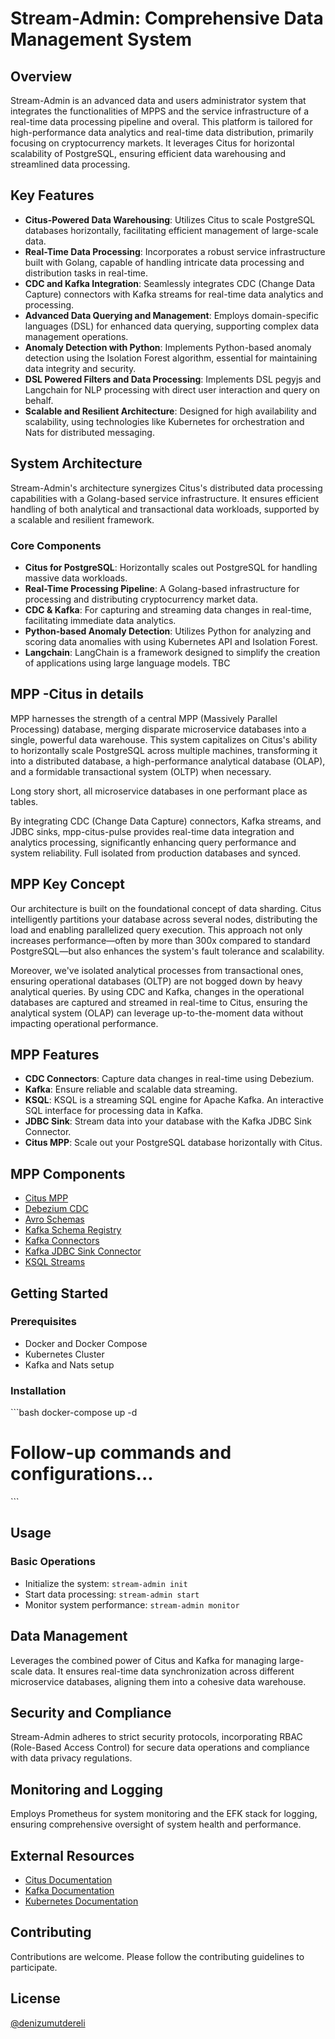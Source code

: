 # Stream-Admin: Comprehensive Data Management System

## Overview

Stream-Admin is an advanced data and users administrator system that integrates the functionalities of MPPS and the service infrastructure of a real-time data processing pipeline and overal. This platform is tailored for high-performance data analytics and real-time data distribution, primarily focusing on cryptocurrency markets. It leverages Citus for horizontal scalability of PostgreSQL, ensuring efficient data warehousing and streamlined data processing.

## Key Features

- **Citus-Powered Data Warehousing**: Utilizes Citus to scale PostgreSQL databases horizontally, facilitating efficient management of large-scale data.
- **Real-Time Data Processing**: Incorporates a robust service infrastructure built with Golang, capable of handling intricate data processing and distribution tasks in real-time.
- **CDC and Kafka Integration**: Seamlessly integrates CDC (Change Data Capture) connectors with Kafka streams for real-time data analytics and processing.
- **Advanced Data Querying and Management**: Employs domain-specific languages (DSL) for enhanced data querying, supporting complex data management operations.
- **Anomaly Detection with Python**: Implements Python-based anomaly detection using the Isolation Forest algorithm, essential for maintaining data integrity and security.
- **DSL Powered Filters and Data Processing**: Implements DSL pegyjs and Langchain for NLP processing with direct user interaction and query on behalf.
- **Scalable and Resilient Architecture**: Designed for high availability and scalability, using technologies like Kubernetes for orchestration and Nats for distributed messaging.

## System Architecture

Stream-Admin's architecture synergizes Citus's distributed data processing capabilities with a Golang-based service infrastructure. It ensures efficient handling of both analytical and transactional data workloads, supported by a scalable and resilient framework.

### Core Components

- **Citus for PostgreSQL**: Horizontally scales out PostgreSQL for handling massive data workloads.
- **Real-Time Processing Pipeline**: A Golang-based infrastructure for processing and distributing cryptocurrency market data.
- **CDC & Kafka**: For capturing and streaming data changes in real-time, facilitating immediate data analytics.
- **Python-based Anomaly Detection**: Utilizes Python for analyzing and scoring data anomalies with using Kubernetes API and Isolation Forest.
- **Langchain**: LangChain is a framework designed to simplify the creation of applications using large language models. TBC

## MPP -Citus in details

MPP harnesses the strength of a central MPP (Massively Parallel Processing) database, merging disparate microservice databases into a single, powerful data warehouse. This system capitalizes on Citus's ability to horizontally scale PostgreSQL across multiple machines, transforming it into a distributed database, a high-performance analytical database (OLAP), and a formidable transactional system (OLTP) when necessary.

Long story short, all microservice databases in one performant place as tables.

By integrating CDC (Change Data Capture) connectors, Kafka streams, and JDBC sinks, mpp-citus-pulse provides real-time data integration and analytics processing, significantly enhancing query performance and system reliability. Full isolated from production databases and synced.

## MPP Key Concept ##

Our architecture is built on the foundational concept of data sharding. Citus intelligently partitions your database across several nodes, distributing the load and enabling parallelized query execution. This approach not only increases performance—often by more than 300x compared to standard PostgreSQL—but also enhances the system's fault tolerance and scalability.

Moreover, we've isolated analytical processes from transactional ones, ensuring operational databases (OLTP) are not bogged down by heavy analytical queries. By using CDC and Kafka, changes in the operational databases are captured and streamed in real-time to Citus, ensuring the analytical system (OLAP) can leverage up-to-the-moment data without impacting operational performance.


## MPP Features
- **CDC Connectors**: Capture data changes in real-time using Debezium.
- **Kafka**: Ensure reliable and scalable data streaming.
- **KSQL**: KSQL is a streaming SQL engine for Apache Kafka. An interactive SQL interface for processing data in Kafka.
- **JDBC Sink**: Stream data into your database with the Kafka JDBC Sink Connector.
- **Citus MPP**: Scale out your PostgreSQL database horizontally with Citus.

## MPP Components
- [Citus MPP](https://www.citusdata.com/)
- [Debezium CDC](https://debezium.io/)
- [Avro Schemas](https://avro.apache.org/)
- [Kafka Schema Registry](https://docs.confluent.io/platform/current/schema-registry/index.html)
- [Kafka Connectors](https://docs.confluent.io/platform/current/connect/kafka_connectors.html)
- [Kafka JDBC Sink Connector](https://docs.confluent.io/kafka-connectors/jdbc/current/sink-connector/overview.html)
- [KSQL Streams](https://www.confluent.io/blog/ksql-streaming-sql-for-apache-kafka/)


## Getting Started

### Prerequisites

- Docker and Docker Compose
- Kubernetes Cluster
- Kafka and Nats setup

### Installation

\```bash
docker-compose up -d
# Follow-up commands and configurations...
\```

## Usage

### Basic Operations

- Initialize the system: `stream-admin init`
- Start data processing: `stream-admin start`
- Monitor system performance: `stream-admin monitor`

## Data Management

Leverages the combined power of Citus and Kafka for managing large-scale data. It ensures real-time data synchronization across different microservice databases, aligning them into a cohesive data warehouse.

## Security and Compliance

Stream-Admin adheres to strict security protocols, incorporating RBAC (Role-Based Access Control) for secure data operations and compliance with data privacy regulations.

## Monitoring and Logging

Employs Prometheus for system monitoring and the EFK stack for logging, ensuring comprehensive oversight of system health and performance.

## External Resources

- [Citus Documentation](https://www.citusdata.com/docs)
- [Kafka Documentation](https://kafka.apache.org/documentation/)
- [Kubernetes Documentation](https://kubernetes.io/docs/home/)

## Contributing

Contributions are welcome. Please follow the contributing guidelines to participate.

## License

[@denizumutdereli](https://www.linkedin.com/in/denizumutdereli)